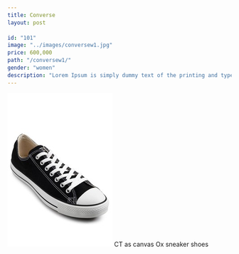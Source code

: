 ```yaml
---
title: Converse
layout: post

id: "101"
image: "../images/conversew1.jpg"
price: 600,000
path: "/conversew1/"
gender: "women"
description: "Lorem Ipsum is simply dummy text of the printing and typesetting industry. Lorem Ipsum has been the standard dummy text. Lorem Ipsum is simply dummy text of the printing and typesetting industry."
---
```


![conversew1](../images/conversew1.jpg)
CT as canvas Ox sneaker shoes
